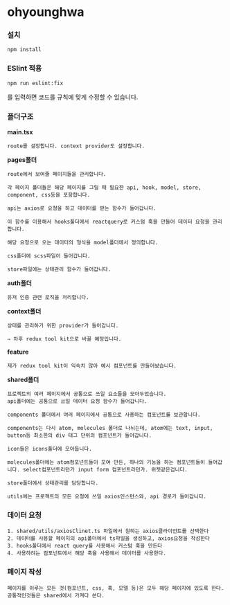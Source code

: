 # ohyounghwa

### 설치

    npm install

### ESlint 적용

    npm run eslint:fix

를 입력하면 코드를 규칙에 맞게 수정할 수 있습니다.

### 폴더구조

**main.tsx**

    route를 설정합니다. context provider도 설정합니다.

**pages폴더**

    route에서 보여줄 페이지들을 관리합니다.

    각 페이지 폴더들은 해당 페이지를 그릴 때 필요한 api, hook, model, store, component, css등을 포함합니다.

    api는 axios로 요청을 하고 데이터를 받는 함수가 들어갑니다.

    이 함수를 이용해서 hooks폴더에서 reactquery로 커스텀 훅을 만들어 데이터 요청을 관리합니다.

    해당 요청으로 오는 데이터의 형식을 model폴더에서 정의합니다.

    css폴더에 scss파일이 들어갑니다.

    store파일에는 상태관리 함수가 들어갑니다.

**auth폴더**

    유저 인증 관련 로직을 처리합니다.

**context폴더**

    상태를 관리하기 위한 provider가 들어갑니다.

    ⇒ 차후 redux tool kit으로 바꿀 예정입니다.

**feature**

    제가 redux tool kit이 익숙치 않아 예시 컴포넌트를 만들어놨습니다.

**shared폴더**

    프로젝트의 여러 페이지에서 공통으로 쓰일 요소들을 모아두었습니다.
    api폴더에는 공통으로 쓰일 데이터 요청 함수가 들어갑니다.

    components 폴더에서 여러 페이지에서 공통으로 사용하는 컴포넌트를 보관합니다.

    components는 다시 atom, molecules 폴더로 나뉘는데, atom에는 text, input, button등 최소한의 div 태그 단위의 컴포넌트가 들어갑니다.

    icon들은 icons폴더에 모아둡니다.

    molecules폴더에는 atom컴포넌트들이 모여 만든, 하나의 기능을 하는 컴포넌트들이 들어갑니다. select컴포넌트라던가 input form 컴포넌트라던가. 위젯같은겁니다.

    store폴더에서 상태관리를 담당합니다.

    utils에는 프로젝트의 모든 요청에 쓰일 axios인스턴스와, api 경로가 들어갑니다.

### 데이터 요청

    1. shared/utils/axiosClinet.ts 파일에서 원하는 axios클라이언트를 선택한다
    2. 데이터를 사용할 페이지의 api폴더에서 ts파일을 생성하고, axios요청을 작성한다
    3. hooks폴더에서 react query를 사용해서 커스텀 훅을 만든다
    4. 사용하려는 컴포넌트에서 해당 훅을 사용해서 데이터를 사용한다.

### 페이지 작성

    페이지를 이루는 모든 것(컴포넌트, css, 훅, 모델 등)은 모두 해당 페이지에 있도록 한다. 공통적인것들은 shared에서 가져다 쓴다.
